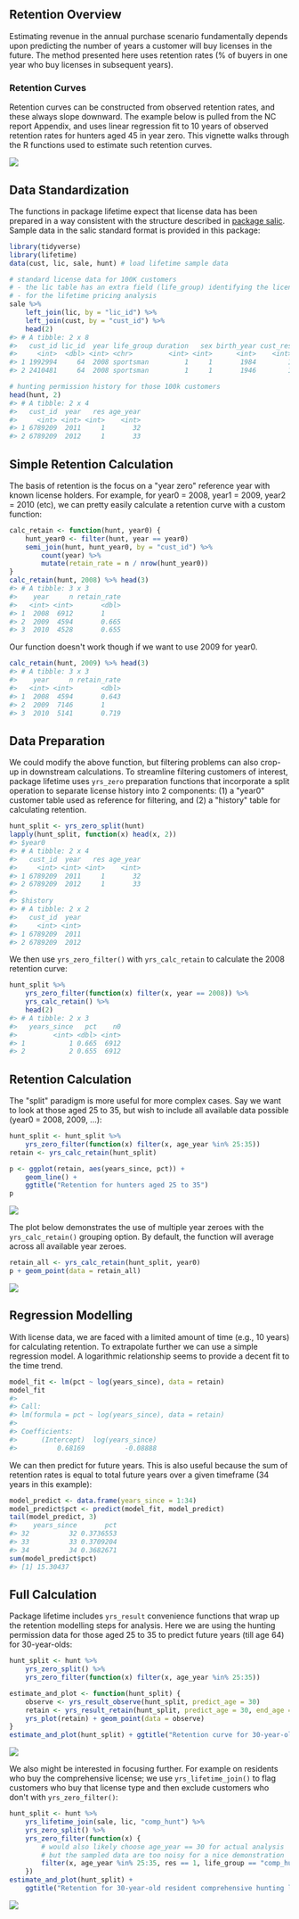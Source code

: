 
<!-- retention.md is generated from retention.Rmd. Please edit that file -->
Retention Overview
------------------

Estimating revenue in the annual purchase scenario fundamentally depends upon predicting the number of years a customer will buy licenses in the future. The method presented here uses retention rates (% of buyers in one year who buy licenses in subsequent years).

### Retention Curves

Retention curves can be constructed from observed retention rates, and these always slope downward. The example below is pulled from the NC report Appendix, and uses linear regression fit to 10 years of observed retention rates for hunters aged 45 in year zero. This vignette walks through the R functions used to estimate such retention curves.

![](figures/appendix-retention.png)

Data Standardization
--------------------

The functions in package lifetime expect that license data has been prepared in a way consistent with the structure described in [package salic](https://southwick-associates.github.io/salic/articles/salic.html). Sample data in the salic standard format is provided in this package:

``` r
library(tidyverse)
library(lifetime)
data(cust, lic, sale, hunt) # load lifetime sample data
```

``` r
# standard license data for 100K customers
# - the lic table has an extra field (life_group) identifying the license types of interest
# - for the lifetime pricing analysis
sale %>%
    left_join(lic, by = "lic_id") %>% 
    left_join(cust, by = "cust_id") %>%
    head(2)
#> # A tibble: 2 x 8
#>   cust_id lic_id  year life_group duration   sex birth_year cust_res
#>     <int>  <dbl> <int> <chr>         <int> <int>      <int>    <int>
#> 1 1992994     64  2008 sportsman         1     1       1984        1
#> 2 2410481     64  2008 sportsman         1     1       1946        1

# hunting permission history for those 100k customers
head(hunt, 2)
#> # A tibble: 2 x 4
#>   cust_id  year   res age_year
#>     <int> <int> <int>    <int>
#> 1 6789209  2011     1       32
#> 2 6789209  2012     1       33
```

Simple Retention Calculation
----------------------------

The basis of retention is the focus on a "year zero" reference year with known license holders. For example, for year0 = 2008, year1 = 2009, year2 = 2010 (etc), we can pretty easily calculate a retention curve with a custom function:

``` r
calc_retain <- function(hunt, year0) {
    hunt_year0 <- filter(hunt, year == year0)
    semi_join(hunt, hunt_year0, by = "cust_id") %>% 
        count(year) %>%
        mutate(retain_rate = n / nrow(hunt_year0))
}
calc_retain(hunt, 2008) %>% head(3)
#> # A tibble: 3 x 3
#>    year     n retain_rate
#>   <int> <int>       <dbl>
#> 1  2008  6912       1    
#> 2  2009  4594       0.665
#> 3  2010  4528       0.655
```

Our function doesn't work though if we want to use 2009 for year0.

``` r
calc_retain(hunt, 2009) %>% head(3)
#> # A tibble: 3 x 3
#>    year     n retain_rate
#>   <int> <int>       <dbl>
#> 1  2008  4594       0.643
#> 2  2009  7146       1    
#> 3  2010  5141       0.719
```

Data Preparation
----------------

We could modify the above function, but filtering problems can also crop-up in downstream calculations. To streamline filtering customers of interest, package lifetime uses `yrs_zero` preparation functions that incorporate a split operation to separate license history into 2 components: (1) a "year0" customer table used as reference for filtering, and (2) a "history" table for calculating retention.

``` r
hunt_split <- yrs_zero_split(hunt)
lapply(hunt_split, function(x) head(x, 2))
#> $year0
#> # A tibble: 2 x 4
#>   cust_id  year   res age_year
#>     <int> <int> <int>    <int>
#> 1 6789209  2011     1       32
#> 2 6789209  2012     1       33
#> 
#> $history
#> # A tibble: 2 x 2
#>   cust_id  year
#>     <int> <int>
#> 1 6789209  2011
#> 2 6789209  2012
```

We then use `yrs_zero_filter()` with `yrs_calc_retain` to calculate the 2008 retention curve:

``` r
hunt_split %>%
    yrs_zero_filter(function(x) filter(x, year == 2008)) %>%
    yrs_calc_retain() %>% 
    head(2)
#> # A tibble: 2 x 3
#>   years_since   pct    n0
#>         <int> <dbl> <int>
#> 1           1 0.665  6912
#> 2           2 0.655  6912
```

Retention Calculation
---------------------

The "split" paradigm is more useful for more complex cases. Say we want to look at those aged 25 to 35, but wish to include all available data possible (year0 = 2008, 2009, ...):

``` r
hunt_split <- hunt_split %>% 
    yrs_zero_filter(function(x) filter(x, age_year %in% 25:35))
retain <- yrs_calc_retain(hunt_split)

p <- ggplot(retain, aes(years_since, pct)) + 
    geom_line() +
    ggtitle("Retention for hunters aged 25 to 35")
p
```

![](retention_files/figure-markdown_github/unnamed-chunk-8-1.png)

The plot below demonstrates the use of multiple year zeroes with the `yrs_calc_retain()` grouping option. By default, the function will average across all available year zeroes.

``` r
retain_all <- yrs_calc_retain(hunt_split, year0)
p + geom_point(data = retain_all)
```

![](retention_files/figure-markdown_github/unnamed-chunk-9-1.png)

Regression Modelling
--------------------

With license data, we are faced with a limited amount of time (e.g., 10 years) for calculating retention. To extrapolate further we can use a simple regression model. A logarithmic relationship seems to provide a decent fit to the time trend.

``` r
model_fit <- lm(pct ~ log(years_since), data = retain)
model_fit
#> 
#> Call:
#> lm(formula = pct ~ log(years_since), data = retain)
#> 
#> Coefficients:
#>      (Intercept)  log(years_since)  
#>          0.68169          -0.08888
```

We can then predict for future years. This is also useful because the sum of retention rates is equal to total future years over a given timeframe (34 years in this example):

``` r
model_predict <- data.frame(years_since = 1:34)
model_predict$pct <- predict(model_fit, model_predict)
tail(model_predict, 3)
#>    years_since       pct
#> 32          32 0.3736553
#> 33          33 0.3709204
#> 34          34 0.3682671
sum(model_predict$pct)
#> [1] 15.30437
```

Full Calculation
----------------

Package lifetime includes `yrs_result` convenience functions that wrap up the retention modelling steps for analysis. Here we are using the hunting permission data for those aged 25 to 35 to predict future years (till age 64) for 30-year-olds:

``` r
hunt_split <- hunt %>%
    yrs_zero_split() %>%
    yrs_zero_filter(function(x) filter(x, age_year %in% 25:35))

estimate_and_plot <- function(hunt_split) {
    observe <- yrs_result_observe(hunt_split, predict_age = 30)
    retain <- yrs_result_retain(hunt_split, predict_age = 30, end_age = 64)
    yrs_plot(retain) + geom_point(data = observe)
}
estimate_and_plot(hunt_split) + ggtitle("Retention curve for 30-year-old hunters")
```

![](retention_files/figure-markdown_github/unnamed-chunk-12-1.png)

We also might be interested in focusing further. For example on residents who buy the comprehensive license; we use `yrs_lifetime_join()` to flag customers who buy that license type and then exclude customers who don't with `yrs_zero_filter()`:

``` r
hunt_split <- hunt %>%
    yrs_lifetime_join(sale, lic, "comp_hunt") %>%
    yrs_zero_split() %>%
    yrs_zero_filter(function(x) {
        # would also likely choose age_year == 30 for actual analysis
        # but the sampled data are too noisy for a nice demonstration
        filter(x, age_year %in% 25:35, res == 1, life_group == "comp_hunt")
    })
estimate_and_plot(hunt_split) +
    ggtitle("Retention for 30-year-old resident comprehensive hunting license buyers")
```

![](retention_files/figure-markdown_github/unnamed-chunk-13-1.png)

